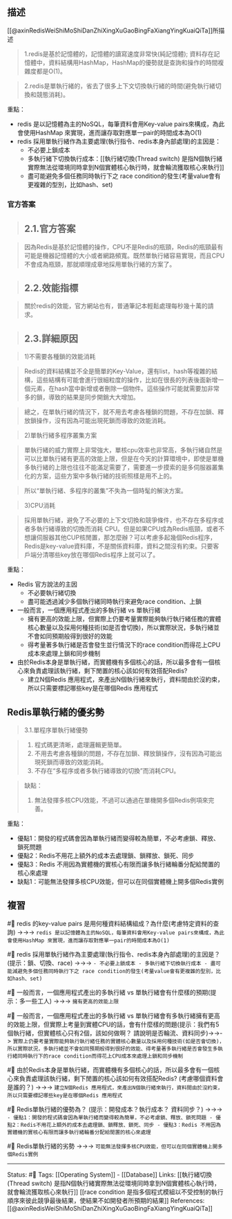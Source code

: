 ## 描述
[[@axinRedisWeiShiMoShiDanZhiXingXuGaoBingFaXiangYingKuaiQiTa]]所描述
> 1.redis是基於記憶體的，記憶體的讀寫速度非常快(純記憶體); 資料存在記憶體中，資料結構用HashMap，HashMap的優勢就是查詢和操作的時間複雜度都是O(1)。

> 2.redis是單執行緒的，省去了很多上下文切換執行緒的時間(避免執行緒切換和競態消耗)。


重點：
- redis 是以記憶體為主的NoSQL，每筆資料會用Key-value pairs來構成，為此會使用HashMap 來實現，進而讓存取對應單一pair的時間成本為O(1)
- redis 採用單執行緒作為主要處理(執行指令、redis本身內部處理)的主因是：
	- 不必要上鎖成本
	- 多執行緒下切換執行成本：[[執行緒切換(Thread switch) 是指N個執行緒實際無法從環境同時拿到N個實體核心執行時，就會輪流獲取核心來執行]]
	- 盡可能避免多個任務同時執行下之 race condition的發生(考量value會有更複雜的型別，比如hash、set)


### 官方答案

> ## 2.1.官方答案

> 因為Redis是基於記憶體的操作，CPU不是Redis的瓶頸，Redis的瓶頸最有可能是機器記憶體的大小或者網路頻寬。既然單執行緒容易實現，而且CPU不會成為瓶頸，那就順理成章地採用單執行緒的方案了。

> ## 2.2.效能指標

> 關於redis的效能，官方網站也有，普通筆記本輕鬆處理每秒幾十萬的請求。

> ## 2.3.詳細原因

> 1)不需要各種鎖的效能消耗

> Redis的資料結構並不全是簡單的Key-Value，還有list，hash等複雜的結構，這些結構有可能會進行很細粒度的操作，比如在很長的列表後面新增一個元素，在hash當中新增或者刪除一個物件。這些操作可能就需要加非常多的鎖，導致的結果是同步開銷大大增加。

> 總之，在單執行緒的情況下，就不用去考慮各種鎖的問題，不存在加鎖、釋放鎖操作，沒有因為可能出現死鎖而導致的效能消耗。

> 2)單執行緒多程序叢集方案

> 單執行緒的威力實際上非常強大，單核cpu效率也非常高，多執行緒自然是可以比單執行緒有更高的效能上限，但是在今天的計算環境中，即使是單機多執行緒的上限也往往不能滿足需要了，需要進一步摸索的是多伺服器叢集化的方案，這些方案中多執行緒的技術照樣是用不上的。

> 所以“單執行緒、多程序的叢集”不失為一個時髦的解決方案。

> 3)CPU消耗

> 採用單執行緒，避免了不必要的上下文切換和競爭條件，也不存在多程序或者多執行緒導致的切換而消耗 CPU。但是如果CPU成為Redis瓶頸，或者不想讓伺服器其他CUP核閒置，那怎麼辦？可以考慮多起幾個Redis程序，Redis是key-value資料庫，不是關係資料庫，資料之間沒有約束。只要客戶端分清哪些key放在哪個Redis程序上就可以了。

重點：
- Redis 官方說法的主因
	- 不必要執行緒切換
	- 盡可能透過減少多個執行緒同時執行來避免race condition、上鎖
- 一般而言，一個應用程式產出的多執行緒 vs 單執行緒
	-	擁有更高的效能上限，但實際上仍要考量實際能夠執行執行緒任務的實體核心數量以及採用何種技術(如是否會切換)，所以實際狀況，多執行緒並不會如同預期般得到很好的效能
	-	得考量著多執行緒是否會發生並行情況下的race condition而得花上CPU成本來處理上鎖和同步機制
- 由於Redis本身是單執行緒，而實體機有多個核心的話，所以最多會有一個核心來負責處理該執行緒，剩下閒置的核心該如何有效搭配Redis? 
	- 建立N個Redis 應用程式，來產出N個執行緒來執行，資料間由於沒約束，所以只需要標記哪些key是在哪個Redis 應用程式


## Redis單執行緒的優劣勢

> 3.1.單程序單執行緒優勢

> 1. 程式碼更清晰，處理邏輯更簡單。  
> 2. 不用去考慮各種鎖的問題，不存在加鎖、釋放鎖操作，沒有因為可能出現死鎖而導致的效能消耗。  
> 3. 不存在“多程序或者多執行緒導致的切換”而消耗CPU。

> 缺點：
> 1. 無法發揮多核CPU效能，不過可以通過在單機開多個Redis例項來完善。

重點：
- 優點1：開發的程式碼會因為單執行緒而變得較為簡單，不必考慮鎖、釋放、鎖死問題
- 優點2：Redis不用花上額外的成本去處理鎖、鎖釋放、鎖死、同步
- 優點3：Redis 不用因為實體機的實核心有限而讓多執行緒輪番分配給閒置的核心來處理
- 缺點1：可能無法發揮多核CPU效能，但可以在同個實體機上開多個Redis實例

## 複習
#🧠 redis 的key-value pairs 是用何種資料結構組成？為什麼(考慮特定資料的查詢) ->->-> `redis 是以記憶體為主的NoSQL，每筆資料會用Key-value pairs來構成，為此會使用HashMap 來實現，進而讓存取對應單一pair的時間成本為O(1)`
<!--SR:!2022-09-02,49,250-->

#🧠 redis 採用單執行緒作為主要處理(執行指令、redis本身內部處理)的主因是？(提示：鎖、切換、race) ->->-> `- 不必要上鎖成本 - 多執行緒下切換執行成本 - 盡可能減避免多個任務同時執行下之 race condition的發生(考量value會有更複雜的型別，比如hash、set)`
<!--SR:!2022-08-31,35,248-->


#🧠 一般而言，一個應用程式產出的多執行緒 vs 單執行緒會有什麼樣的預期(提示：多一些工人) ->->-> `擁有更高的效能上限`
<!--SR:!2022-10-04,72,250-->


#🧠 一般而言，一個應用程式產出的多執行緒 vs 單執行緒會有多執行緒擁有更高的效能上限，但實際上考量到實體CPU的話，會有什麼樣的問題(提示：我們有5個執行緒，但實體核心只有2個，該如何做啊？ 請說明是否輪流、資料同步)->->-> `實際上仍要考量實際能夠執行執行緒任務的實體核心數量以及採用何種技術(如是否會切換)，所以實際狀況，多執行緒並不會如同預期般得到很好的效能、得考量著多執行緒是否會發生多執行緒同時執行下的race condition而得花上CPU成本來處理上鎖和同步機制`
<!--SR:!2022-08-06,15,230-->

#🧠 由於Redis本身是單執行緒，而實體機有多個核心的話，所以最多會有一個核心來負責處理該執行緒，剩下閒置的核心該如何有效搭配Redis? (考慮哪個資料會是誰的？) ->->-> `建立N個Redis 應用程式，來產出N個執行緒來執行，資料間由於沒約束，所以只需要標記哪些key是在哪個Redis 應用程式`
<!--SR:!2022-07-29,26,230-->

#🧠 Redis單執行緒的優勢為？ (提示：開發成本？執行成本？ 資料同步？) ->->-> `- 優點1：開發的程式碼會因為單執行緒而變得較為簡單，不必考慮鎖、釋放、鎖死問題 - 優點2：Redis不用花上額外的成本去處理鎖、鎖釋放、鎖死、同步 - 優點3：Redis 不用因為實體機的實核心有限而讓多執行緒輪番分配給閒置的核心來處理`
<!--SR:!2022-09-25,65,250-->

#🧠 Redis單執行緒的劣勢 ->->-> `可能無法發揮多核CPU效能，但可以在同個實體機上開多個Redis實例`
<!--SR:!2022-09-08,54,250-->

---
Status: #🌱 
Tags:
[[Operating System]] - [[Database]]
Links:
[[執行緒切換(Thread switch) 是指N個執行緒實際無法從環境同時拿到N個實體核心執行時，就會輪流獲取核心來執行]]
[[race condition 是指多個程式模組以不受控制的執行順序來彼此競爭最後結果，使結果不如開發者所預期的結果]]
References:
[[@axinRedisWeiShiMoShiDanZhiXingXuGaoBingFaXiangYingKuaiQiTa]]
